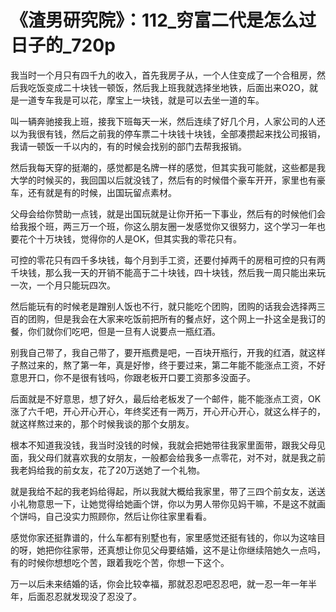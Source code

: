 # 《渣男研究院》：112_穷富二代是怎么过日子的_720p

我当时一个月只有四千九的收入，首先我房子从，一个人住变成了一个合租房，然后我吃饭变成二十块钱一顿饭，然后我上班我就选择坐地铁，后面出来O2O，就是一道专车我是可以花，摩宝上一块钱，就是可以去坐一道的车。

叫一辆奔驰接我上班，接我下班每天一米，然后连续了好几个月，人家公司的人还以为我很有钱，然后之前我的停车票二十块钱十块钱，全部凑攒起来找公司报销，我请一顿饭一千以内的，有的时候会找别的部门去帮我报销。

然后我每天穿的挺潮的，感觉都是名牌一样的感觉，但其实我可能就，这些都是我大学的时候买的，我回国以后就没钱了，然后有的时候借个豪车开开，家里也有豪车，还有就是有的时候，出国玩留点素材。

父母会给你赞助一点钱，就是出国玩就是让你开拓一下事业，然后有的时候他们会给我报个班，两三万一个班，你这么朋友圈一发感觉你又很努力，这个学习一年也要花个十万块钱，觉得你的人是OK，但其实我的零花只有。

可控的零花只有四千多块钱，每个月到手工资，还要付掉两千的房租可控的只有两千块钱，那么我一天的开销不能高于二十块钱，四十块钱，然后我一周只能出来玩一次，一个月只能玩四次。

然后能玩有的时候老是蹭别人饭也不行，就只能吃个团购，团购的话我会选择两三百的团购，但是我会在大家来吃饭前把所有的餐点好，这个网上一扑这全是我订的餐，你们就你们吃吧，但是一旦有人说要点一瓶红酒。

别我自己带了，我自己带了，要开瓶费是吧，一百块开瓶行，开我的红酒，就这样子熬过来的，熬了第一年，真是好惨，终于要过来，第二年能不能涨点工资，不好意思开口，你不是很有钱吗，你跟老板开口要工资那多没面子。

后面就是不好意思，想了好久，最后给老板发了一个邮件，能不能涨点工资，OK涨了六千吧，开心开心开心，年终奖还有一两万，开心开心开心，就这么样子的，就这样熬过来的，那个时候我谈的那个女朋友。

根本不知道我没钱，我当时没钱的时候，我就会把她带往我家里面带，跟我父母见面，我父母们就喜欢我的女朋友，一般都会给我多一点零花，对不对，就是我之前我老妈给我的前女友，花了20万送她了一个礼物。

就是我给不起的我老妈给得起，所以我就大概给我家里，带了三四个前女友，送送小礼物意思一下，让她觉得给她画个饼，你以为男人带你见妈干嘛，不是这不就画个饼吗，自己没实力照顾你，然后让你往家里看看。

感觉你家还挺靠谱的，什么车都有别墅也有，家里感觉还挺有钱的，你以为这啥目的呀，她把你往家带，还真想让你见父母要结婚，这不是让你继续陪她久一点吗，有的时候你想想吃个苦，跟着我吃个苦，你想一下这个。

万一以后未来结婚的话，你会比较幸福，那就忍忍吧忍忍吧，就一忍一年一年半年，后面忍忍就发现没了忍没了。